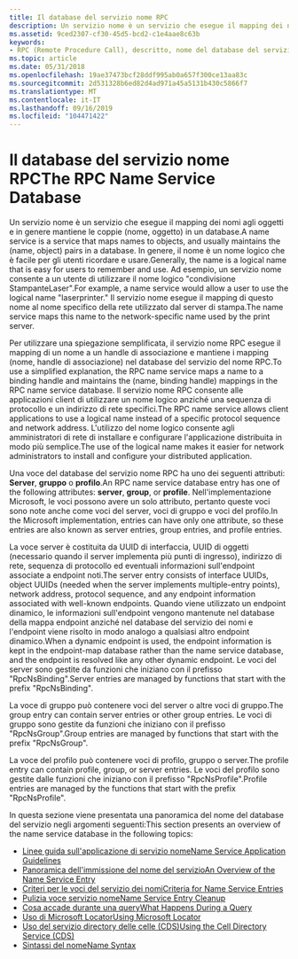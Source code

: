 ```yaml
---
title: Il database del servizio nome RPC
description: Un servizio nome è un servizio che esegue il mapping dei nomi agli oggetti e in genere mantiene le coppie (nome, oggetto) in un database.
ms.assetid: 9ced2307-cf30-45d5-bcd2-c1e4aae8c63b
keywords:
- RPC (Remote Procedure Call), descritto, nome del database del servizio
ms.topic: article
ms.date: 05/31/2018
ms.openlocfilehash: 19ae37473bcf28ddf995ab0a657f300ce13aa83c
ms.sourcegitcommit: 2d531328b6ed82d4ad971a45a5131b430c5866f7
ms.translationtype: MT
ms.contentlocale: it-IT
ms.lasthandoff: 09/16/2019
ms.locfileid: "104471422"
---
```

# <a name="the-rpc-name-service-database"></a><span data-ttu-id="63111-104">Il database del servizio nome RPC</span><span class="sxs-lookup"><span data-stu-id="63111-104">The RPC Name Service Database</span></span>

<span data-ttu-id="63111-105">Un servizio nome è un servizio che esegue il mapping dei nomi agli oggetti e in genere mantiene le coppie (nome, oggetto) in un database.</span><span class="sxs-lookup"><span data-stu-id="63111-105">A name service is a service that maps names to objects, and usually maintains the (name, object) pairs in a database.</span></span> <span data-ttu-id="63111-106">In genere, il nome è un nome logico che è facile per gli utenti ricordare e usare.</span><span class="sxs-lookup"><span data-stu-id="63111-106">Generally, the name is a logical name that is easy for users to remember and use.</span></span> <span data-ttu-id="63111-107">Ad esempio, un servizio nome consente a un utente di utilizzare il nome logico "condivisione StampanteLaser".</span><span class="sxs-lookup"><span data-stu-id="63111-107">For example, a name service would allow a user to use the logical name "laserprinter."</span></span> <span data-ttu-id="63111-108">Il servizio nome esegue il mapping di questo nome al nome specifico della rete utilizzato dal server di stampa.</span><span class="sxs-lookup"><span data-stu-id="63111-108">The name service maps this name to the network-specific name used by the print server.</span></span>

<span data-ttu-id="63111-109">Per utilizzare una spiegazione semplificata, il servizio nome RPC esegue il mapping di un nome a un handle di associazione e mantiene i mapping (nome, handle di associazione) nel database del servizio del nome RPC.</span><span class="sxs-lookup"><span data-stu-id="63111-109">To use a simplified explanation, the RPC name service maps a name to a binding handle and maintains the (name, binding handle) mappings in the RPC name service database.</span></span> <span data-ttu-id="63111-110">Il servizio nome RPC consente alle applicazioni client di utilizzare un nome logico anziché una sequenza di protocollo e un indirizzo di rete specifici.</span><span class="sxs-lookup"><span data-stu-id="63111-110">The RPC name service allows client applications to use a logical name instead of a specific protocol sequence and network address.</span></span> <span data-ttu-id="63111-111">L'utilizzo del nome logico consente agli amministratori di rete di installare e configurare l'applicazione distribuita in modo più semplice.</span><span class="sxs-lookup"><span data-stu-id="63111-111">The use of the logical name makes it easier for network administrators to install and configure your distributed application.</span></span>

<span data-ttu-id="63111-112">Una voce del database del servizio nome RPC ha uno dei seguenti attributi: **Server**, **gruppo** o **profilo**.</span><span class="sxs-lookup"><span data-stu-id="63111-112">An RPC name service database entry has one of the following attributes: **server**, **group**, or **profile**.</span></span> <span data-ttu-id="63111-113">Nell'implementazione Microsoft, le voci possono avere un solo attributo, pertanto queste voci sono note anche come voci del server, voci di gruppo e voci del profilo.</span><span class="sxs-lookup"><span data-stu-id="63111-113">In the Microsoft implementation, entries can have only one attribute, so these entries are also known as server entries, group entries, and profile entries.</span></span>

<span data-ttu-id="63111-114">La voce server è costituita da UUID di interfaccia, UUID di oggetti (necessario quando il server implementa più punti di ingresso), indirizzo di rete, sequenza di protocollo ed eventuali informazioni sull'endpoint associate a endpoint noti.</span><span class="sxs-lookup"><span data-stu-id="63111-114">The server entry consists of interface UUIDs, object UUIDs (needed when the server implements multiple-entry points), network address, protocol sequence, and any endpoint information associated with well-known endpoints.</span></span> <span data-ttu-id="63111-115">Quando viene utilizzato un endpoint dinamico, le informazioni sull'endpoint vengono mantenute nel database della mappa endpoint anziché nel database del servizio dei nomi e l'endpoint viene risolto in modo analogo a qualsiasi altro endpoint dinamico.</span><span class="sxs-lookup"><span data-stu-id="63111-115">When a dynamic endpoint is used, the endpoint information is kept in the endpoint-map database rather than the name service database, and the endpoint is resolved like any other dynamic endpoint.</span></span> <span data-ttu-id="63111-116">Le voci del server sono gestite da funzioni che iniziano con il prefisso "RpcNsBinding".</span><span class="sxs-lookup"><span data-stu-id="63111-116">Server entries are managed by functions that start with the prefix "RpcNsBinding".</span></span>

<span data-ttu-id="63111-117">La voce di gruppo può contenere voci del server o altre voci di gruppo.</span><span class="sxs-lookup"><span data-stu-id="63111-117">The group entry can contain server entries or other group entries.</span></span> <span data-ttu-id="63111-118">Le voci di gruppo sono gestite da funzioni che iniziano con il prefisso "RpcNsGroup".</span><span class="sxs-lookup"><span data-stu-id="63111-118">Group entries are managed by functions that start with the prefix "RpcNsGroup".</span></span>

<span data-ttu-id="63111-119">La voce del profilo può contenere voci di profilo, gruppo o server.</span><span class="sxs-lookup"><span data-stu-id="63111-119">The profile entry can contain profile, group, or server entries.</span></span> <span data-ttu-id="63111-120">Le voci del profilo sono gestite dalle funzioni che iniziano con il prefisso "RpcNsProfile".</span><span class="sxs-lookup"><span data-stu-id="63111-120">Profile entries are managed by the functions that start with the prefix "RpcNsProfile".</span></span>

<span data-ttu-id="63111-121">In questa sezione viene presentata una panoramica del nome del database del servizio negli argomenti seguenti:</span><span class="sxs-lookup"><span data-stu-id="63111-121">This section presents an overview of the name service database in the following topics:</span></span>

-   [<span data-ttu-id="63111-122">Linee guida sull'applicazione di servizio nome</span><span class="sxs-lookup"><span data-stu-id="63111-122">Name Service Application Guidelines</span></span>](name-service-application-guidelines.md)
-   [<span data-ttu-id="63111-123">Panoramica dell'immissione del nome del servizio</span><span class="sxs-lookup"><span data-stu-id="63111-123">An Overview of the Name Service Entry</span></span>](an-overview-of-the-name-service-entry.md)
-   [<span data-ttu-id="63111-124">Criteri per le voci del servizio dei nomi</span><span class="sxs-lookup"><span data-stu-id="63111-124">Criteria for Name Service Entries</span></span>](criteria-for-name-service-entries.md)
-   [<span data-ttu-id="63111-125">Pulizia voce servizio nome</span><span class="sxs-lookup"><span data-stu-id="63111-125">Name Service Entry Cleanup</span></span>](name-service-entry-cleanup.md)
-   [<span data-ttu-id="63111-126">Cosa accade durante una query</span><span class="sxs-lookup"><span data-stu-id="63111-126">What Happens During a Query</span></span>](what-happens-during-a-query.md)
-   [<span data-ttu-id="63111-127">Uso di Microsoft Locator</span><span class="sxs-lookup"><span data-stu-id="63111-127">Using Microsoft Locator</span></span>](using-microsoft-locator.md)
-   [<span data-ttu-id="63111-128">Uso del servizio directory delle celle (CDS)</span><span class="sxs-lookup"><span data-stu-id="63111-128">Using the Cell Directory Service (CDS)</span></span>](using-the-cell-directory-service-cds-.md)
-   [<span data-ttu-id="63111-129">Sintassi del nome</span><span class="sxs-lookup"><span data-stu-id="63111-129">Name Syntax</span></span>](name-syntax.md)

 

 




